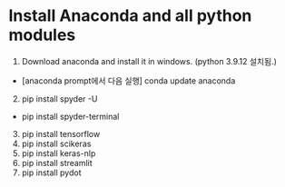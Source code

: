 # Install Anaconda and all python modules

1. Download anaconda and install it in windows.  (python 3.9.12 설치됨.)
  - [anaconda prompt에서 다음 실행] conda update anaconda
  
2. pip install spyder -U
  - pip install spyder-terminal
  
3. pip install tensorflow
4. pip install scikeras
5. pip install keras-nlp
6. pip install streamlit
7. pip install pydot

